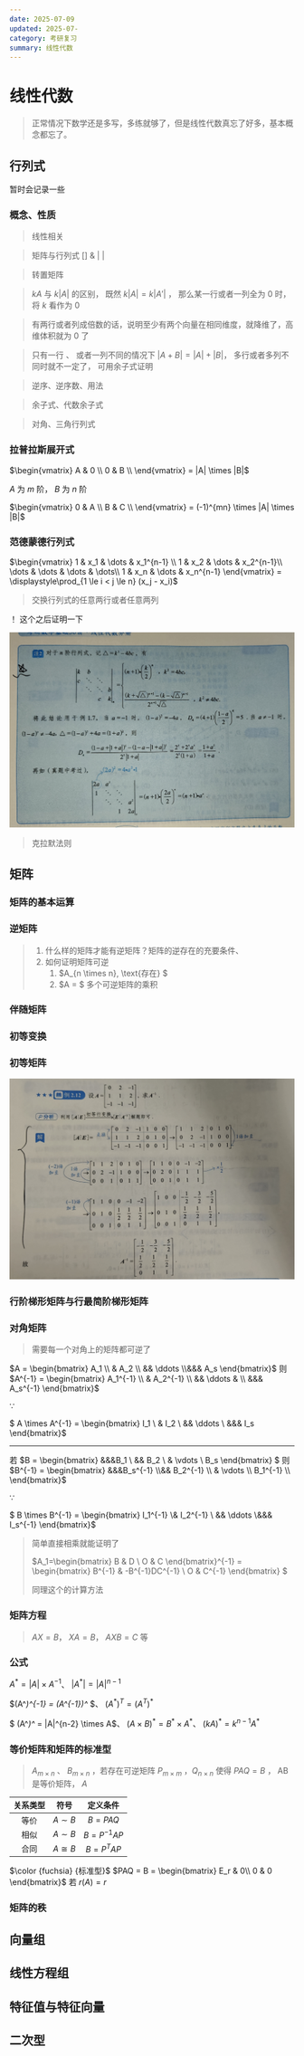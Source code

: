 ```yaml
---
date: 2025-07-09
updated: 2025-07-
category: 考研复习
summary: 线性代数
---
```

# 线性代数

> 正常情况下数学还是多写，多练就够了，但是线性代数真忘了好多，基本概念都忘了。

## 行列式

暂时会记录一些

### 概念、性质

> 线性相关

> 矩阵与行列式    []    &  | |

> 转置矩阵

> $kA$  与  $k|A|$   的区别， 既然  $k|A| = k|A'|$ ，  那么某一行或者一列全为 0 时，将 $k$ 看作为 0 

> 有两行或者列成倍数的话，说明至少有两个向量在相同维度，就降维了，高维体积就为 0 了

> 只有一行 、 或者一列不同的情况下  $|A + B| = |A| + |B|$， 多行或者多列不同时就不一定了， 可用余子式证明

> 逆序、逆序数、用法

> 余子式、代数余子式

> 对角、三角行列式   

### 拉普拉斯展开式



$\begin{vmatrix} A & 0 \\ 0 & B \\ \end{vmatrix} = |A| \times |B|$



$A$ 为 $m$ 阶， $B$ 为 $n$ 阶

$\begin{vmatrix} 0 & A \\ B & C \\ \end{vmatrix} = (-1)^{mn} \times |A| \times |B|$



### 范德蒙德行列式



$\begin{vmatrix} 1 & x_1 & \dots & x_1^{n-1}  \\ 1 & x_2 & \dots & x_2^{n-1}\\ \dots & \dots & \dots & \dots\\ 1 & x_n & \dots & x_n^{n-1} \end{vmatrix} = \displaystyle\prod_{1 \le i < j \le n} (x_j - x_i)$



> 交换行列式的任意两行或者任意两列



！ 这个之后证明一下

![线代t1](./../../public/assets/线代t1.png)



> 克拉默法则





## 矩阵



### 矩阵的基本运算



### 逆矩阵

> 1. 什么样的矩阵才能有逆矩阵？矩阵的逆存在的充要条件、
> 2. 如何证明矩阵可逆
>     1.  $A_{n \times n}, \text{存在} $
>     2. $A = $ 多个可逆矩阵的乘积



### 伴随矩阵





### 初等变换



### 初等矩阵

![逆矩阵](./../../public/assets/逆矩阵.jpg)



### 行阶梯形矩阵与行最简阶梯形矩阵



### 对角矩阵

> 需要每一个对角上的矩阵都可逆了



$A = \begin{bmatrix}
A_1 \\ & A_2 \\ &&  \ddots \\&&& A_s
\end{bmatrix}$   则  $A^{-1} = \begin{bmatrix}
A_1^{-1} \\ & A_2^{-1} \\
  && \ddots & \\ &&& A_s^{-1}
\end{bmatrix}$

$\because$

$ A \times A^{-1} = \begin{bmatrix}
I_1 \\
  & I_2 \\
  && \ddots \\ &&& I_s
\end{bmatrix}$

---

若 $B = \begin{bmatrix}
&&&B_1 \\
  && B_2 \\
  & \vdots \\
  B_s
\end{bmatrix} $   则  $B^{-1} = \begin{bmatrix}
&&&B_s^{-1} \\&& B_2^{-1} \\
  & \vdots \\ B_1^{-1} \\
\end{bmatrix}$

$\because$

$ B \times B^{-1} = \begin{bmatrix}
I_1^{-1} \\& I_2^{-1} \\
  && \ddots \\&&& I_s^{-1}
\end{bmatrix}$

> 简单直接相乘就能证明了
>
> 
>
>
> $A_1=\begin{bmatrix} B & D \\ O & C \end{bmatrix}^{-1} = \begin{bmatrix} B^{-1} & -B^{-1}DC^{-1} \\ O & C^{-1} \end{bmatrix}  $
>
> 同理这个的计算方法

### 矩阵方程

> $AX = B$， $XA = B$， $AXB = C$  等

### 公式

$A^* = |A| \times A^{-1}$、 $|A^*| = |A|^{n-1}$

$(A^*)^{-1} = (A^{-1})^* $、 $(A^*)^{T} = (A^{T})^*$

$ (A^*)^* = |A|^{n-2} \times A$、 $(A \times B)^* = B^* \times A^*$、 $(kA)^* = k^{n - 1}A^*$



### 等价矩阵和矩阵的标准型

> $A_{m \times n}$  、 $B_{m \times n}$  ，若存在可逆矩阵  $P_{m \times m}$ ，$Q_{n \times n}$  使得 $PAQ = B$   ， AB是等价矩阵，  $A$

| 关系类型 |  符号   |  定义条件  |
| :------: | :-----: | :--------: |
|   等价   | $A \sim B$ |   $B=PAQ$  |
|   相似   | $A \sim B$ | $B=P^{−1}AP$ |
|   合同   | $A \cong B$ | $B=P^TAP$ |

$\color {fuchsia} {标准型}$      $PAQ = B = \begin{bmatrix} E_r & 0\\  0 & 0 \end{bmatrix}$    若 $r(A) = r$



### 矩阵的秩







## 向量组





## 线性方程组





## 特征值与特征向量







## 二次型



